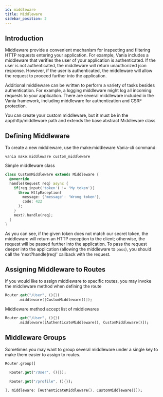 ```yaml
---
id: middleware
title: Middleware
sidebar_position: 2
---
```


## Introduction

Middleware provide a convenient mechanism for inspecting and filtering HTTP requests entering your application. For
example, Vania includes a middleware that verifies the user of your application is authenticated. If the user is not
authenticated, the middleware will return unauthorized json response. However, if the user is authenticated, the
middleware will allow the request to proceed further into the application.

Additional middleware can be written to perform a variety of tasks besides authentication. For example, a logging
middleware might log all incoming requests to your application. There are several middleware included in the Vania
framework, including middleware for authentication and CSRF protection.

You can create your custom middleware, but it must be in the app/http/middleware path and extends the base abstract
Middleware class

## Defining Middleware

To create a new middleware, use the make:middleware Vania-cli command:

```shell
vania make:middleware custom_middleware
```

Simple middleware class

```dart
class CustomMiddleware extends Middleware {
  @override
  handle(Request req) async {
    if(req.input('token') != 'My token'){
      throw HttpException(
        message: {'message': 'Wrong token'},
        code: 422
      );
    }
    next?.handle(req);
  }
}
```

As you can see, if the given token does not match our secret token, the middleware will return an HTTP exception to the
client; otherwise, the request will be passed further into the application. To pass the request deeper into the
application (allowing the middleware to `pass`), you should call the 'next?handle(req)' callback with the request.

## Assigning Middleware to Routes

If you would like to assign middleware to specific routes, you may invoke the middleware method when defining the route

```dart
Router.get("/User", (){})
      .middleware([CustomMiddleware()]);
```

Middleware method accept list of middlewares

```dart
Router.get("/User", (){})
      .middleware([AuthenticateMiddleware(), CustomMiddleware()]);
```

## Middleware Groups

Sometimes you may want to group several middleware under a single key to make them easier to assign to routes.

```dart
Router.group([
    
  Router.get("/User", (){});
  
  Router.get("/profile", (){});

], middleware: [AuthenticateMiddleware(), CustomMiddleware()]);
```